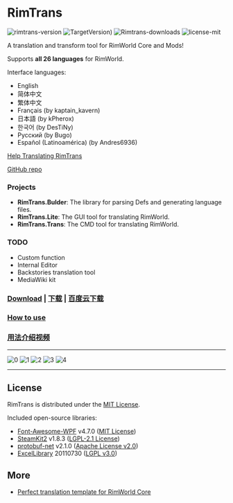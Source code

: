 # RimTrans

<!-- orange, blue -->
![rimtrans-version](https://img.shields.io/github/tag/ocean456/RimTrans.svg?label=version&style=flat-square&logo=github)
![TargetVersion)](https://img.shields.io/badge/RimWorld-1.5.4409-blue.svg?style=flat-square)
![Rimtrans-downloads](https://img.shields.io/github/downloads/ocean456/rimtrans/total?label=Downloads&style=flat-square)
![license-mit](https://img.shields.io/github/license/Aironsoft/RimTrans.svg?style=flat-square&logo=data:image/png;base64,iVBORw0KGgoAAAANSUhEUgAAABIAAAASCAQAAAD8x0bcAAAAsUlEQVR4AaXOgQbCUBSH8ZNKgWB7gMCMSCABEBGg0BsEwID0GmkIKBECWICAQA9QAioIKBM0GV+Xi1D3in78gY9z5C/4BPj2pMMT1Lq2KEKLzEmbC9rE9Msa2HAgYUFJ3sjRoIxLSMqRnnyiwgl4EHNnQEG+YYm2xxXFHu1wRDOeuxKr9cmYsjw1sjiMSdlSFTt8VqSMCLkxo2gOm5zRhmLGFG1ui+okoNYSGzwCPPndC3RGn6EAs8fYAAAAAElFTkSuQmCC)


A translation and transform tool for RimWorld Core and Mods!

Supports **all 26 languages** for RimWorld.

Interface languages:

- English
- 简体中文
- 繁体中文
- Français (by kaptain_kavern)
- 日本語 (by kPherox)
- 한국어 (by DesTiNy)
- Русский (by Bugo)
- Español (Latinoamérica) (by Andres6936)

[Help Translating RimTrans](https://github.com/duduluu/RimTrans/tree/master/RimTrans.Lite/Resources/Localizations)

[GitHub repo](https://github.com/duduluu/RimTrans)

### Projects

- **RimTrans.Bulder**: The library for parsing Defs and generating language files.
- **RimTrans.Lite**: The GUI tool for translating RimWorld.
- **RimTrans.Trans**: The CMD tool for translating RimWorld.

### TODO

- Custom function
- Internal Editor
- Backstories translation tool
- MediaWiki kit

### [Download](https://github.com/duduluu/RimTrans/releases) | [下载](https://github.com/duduluu/RimTrans/releases) | [百度云下载](http://pan.baidu.com/s/1gfA4oQB)

### [How to use](https://github.com/duduluu/RimTrans/wiki)

### [用法介绍视频](http://www.bilibili.com/video/av8997818/)

---

![0](https://cloud.githubusercontent.com/assets/10762097/23590412/7425b48e-021a-11e7-8702-67e3d35509fd.PNG)
![1](https://cloud.githubusercontent.com/assets/10762097/23590410/7423a9aa-021a-11e7-916d-0d6c545ec53f.PNG)
![2](https://cloud.githubusercontent.com/assets/10762097/23590411/74259d1e-021a-11e7-8cb7-8a8cff89174f.PNG)
![3](https://cloud.githubusercontent.com/assets/10762097/23590413/742704ba-021a-11e7-839e-a8230abe35a9.PNG)
![4](https://cloud.githubusercontent.com/assets/10762097/23590414/74271054-021a-11e7-9a5a-f617c4aac7a5.PNG)

---

## License

RimTrans is distributed under the [MIT License](https://opensource.org/licenses/MIT).

Included open-source libraries:

- [Font-Awesome-WPF](https://github.com/charri/Font-Awesome-WPF) v4.7.0 ([MIT License](https://opensource.org/licenses/MIT))
- [SteamKit2](https://github.com/SteamRE/SteamKit) v1.8.3 ([LGPL-2.1 License](http://www.tldrlegal.com/license/gnu-lesser-general-public-license-v2.1-%28lgpl-2.1%29))
- [protobuf-net](http://code.google.com/p/protobuf-net/) v2.1.0 ([Apache License v2.0](https://raw.githubusercontent.com/mgravell/protobuf-net/master/Licence.txt))
- [ExcelLibrary](https://code.google.com/archive/p/excellibrary/) 20110730 ([LGPL v3.0](http://www.gnu.org/licenses/lgpl.html))

## More

- [Perfect translation template for RimWorld Core](https://github.com/RimWorld-zh/RimWorld-English)
